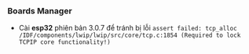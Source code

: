 ### Boards Manager

- Cài **esp32** phiên bản 3.0.7 để tránh bị lỗi `assert failed: tcp_alloc /IDF/components/lwip/lwip/src/core/tcp.c:1854 (Required to lock TCPIP core functionality!)`
